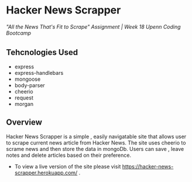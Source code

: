 # Hacker News Scrapper
###### "All the News That's Fit to Scrape" Assignment | Week 18 Upenn Coding Bootcamp

## Tehcnologies Used
  * express
  * express-handlebars
  * mongoose
  * body-parser
  * cheerio
  * request
  * morgan
  
 ## Overview
 
Hacker News Scrapper is a simple , easily navigatable site that allows user to scrape current news article from Hacker News. The site uses cheerio to scrame news and then store the data in mongoDb. Users can save , leave notes and delete articles based on their preference. 
* To view a live version of the site please visit https://hacker-news-scrapper.herokuapp.com/ .

